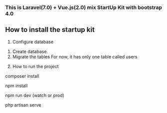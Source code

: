 <h3>This is Laravel(7.0) + Vue.js(2.0) mix StartUp Kit with bootstrap 4.0</h3>


## How to install the startup kit

1. Configure database
  1) Create database
  2) Migrate the tables
     For now, it has only one table called users

2. How to run the project

composer install

npm install

npm run dev (watch or prod)

php artisan serve
